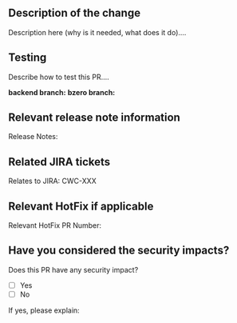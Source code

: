## Description of the change

Description here (why is it needed, what does it do)....

## Testing

Describe how to test this PR....

**backend branch:** 
**bzero branch:** 

## Relevant release note information

Release Notes:

## Related JIRA tickets

Relates to JIRA: CWC-XXX

## Relevant HotFix if applicable

Relevant HotFix PR Number:

## Have you considered the security impacts?

Does this PR have any security impact?

- [ ] Yes
- [ ] No

If yes, please explain: